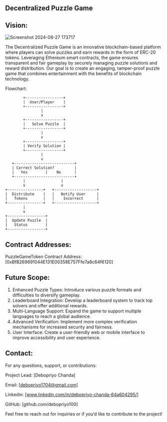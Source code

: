 ## Decentralized Puzzle Game

## Vision:
![Screenshot 2024-08-27 173717](https://github.com/user-attachments/assets/187d1075-d613-417b-b96a-2dced2bf25e7)

The Decentralized Puzzle Game is an innovative blockchain-based platform where players can solve puzzles and earn rewards in the form of ERC-20 tokens. Leveraging Ethereum smart contracts, the game ensures transparent and fair gameplay by securely managing puzzle solutions and reward distribution. Our goal is to create an engaging, tamper-proof puzzle game that combines entertainment with the benefits of blockchain technology.

Flowchart:

```plaintext
        +-----------------+
        |  User/Player    |
        +-----------------+
                |
                v
        +-----------------+
        |   Solve Puzzle  |
        +-----------------+
                |
                v
        +-----------------+
        | Verify Solution |
        +-----------------+
                |
                v
   +---------------------------+
   | Correct Solution?         |
   |   Yes        |    No      |
   +---------------------------+
        |                |
        v                v
+----------------+   +-------------------+
|  Distribute    |   |   Notify User     |
|   Tokens       |   |    Incorrect      |
+----------------+   +-------------------+
        |
        v
+-----------------+
|  Update Puzzle  |
|   Status        |
+-----------------+
```

## Contract Addresses:

PuzzleGameToken Contract Address: [0xBfB269691044E131E00358E757Ffe7a8c64f6120]


## Future Scope:

1. Enhanced Puzzle Types: Introduce various puzzle formats and difficulties to diversify gameplay.
2. Leaderboard Integration: Develop a leaderboard system to track top solvers and offer additional rewards.
3. Multi-Language Support: Expand the game to support multiple languages to reach a global audience.
4. Advanced Verification: Implement more complex verification mechanisms for increased security and fairness.
5. User Interface: Create a user-friendly web or mobile interface to improve accessibility and user experience.

## Contact:
For any questions, support, or contributions:

Project Lead: [Debopriyo Chanda]

Email: [debopriyo1704@gmail.com]

Linkedin: [www.linkedin.com/in/debopriyo-chanda-64a604295/]

GitHub: [github.com/debopriyo100]

Feel free to reach out for inquiries or if you’d like to contribute to the project!
